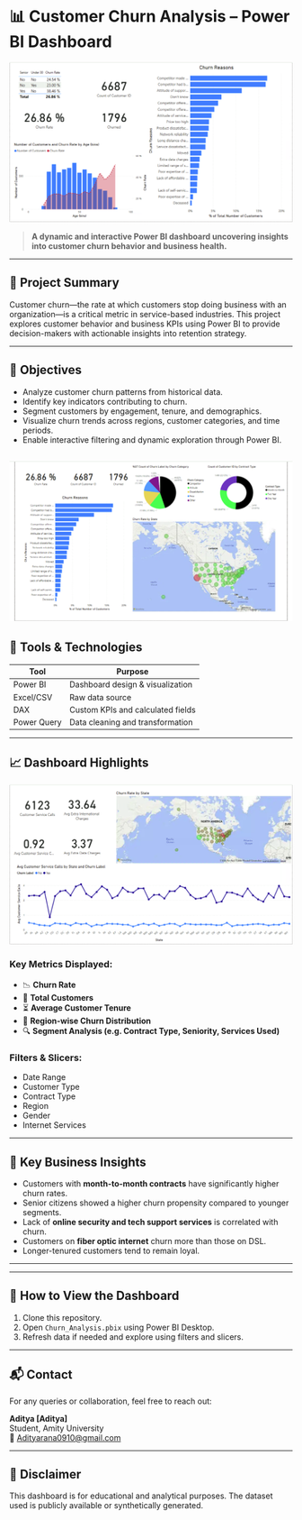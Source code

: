 # 📊 Customer Churn Analysis – Power BI Dashboard

![Churn Dashboard Overview](https://github.com/Adityaxrana/Customer-Churn-Analysis/blob/main/MEDIA/Churn.png)

> **A dynamic and interactive Power BI dashboard uncovering insights into customer churn behavior and business health.**

---

## 📌 Project Summary

Customer churn—the rate at which customers stop doing business with an organization—is a critical metric in service-based industries. This project explores customer behavior and business KPIs using Power BI to provide decision-makers with actionable insights into retention strategy.

---

## 🎯 Objectives

- Analyze customer churn patterns from historical data.
- Identify key indicators contributing to churn.
- Segment customers by engagement, tenure, and demographics.
- Visualize churn trends across regions, customer categories, and time periods.
- Enable interactive filtering and dynamic exploration through Power BI.

![Overview](https://github.com/Adityaxrana/Customer-Churn-Analysis/blob/main/MEDIA/Overview.png)
---

## 🧩 Tools & Technologies

| Tool       | Purpose                      |
|------------|------------------------------|
| Power BI   | Dashboard design & visualization |
| Excel/CSV  | Raw data source               |
| DAX        | Custom KPIs and calculated fields |
| Power Query | Data cleaning and transformation |

---

## 📈 Dashboard Highlights

![Churn Insight](https://github.com/Adityaxrana/Customer-Churn-Analysis/blob/main/MEDIA/Insights.png)

### Key Metrics Displayed:
- 📉 **Churn Rate**
- 👥 **Total Customers**
- ⏳ **Average Customer Tenure**
- 📍 **Region-wise Churn Distribution**
- 🔍 **Segment Analysis (e.g. Contract Type, Seniority, Services Used)**

### Filters & Slicers:
- Date Range
- Customer Type
- Contract Type
- Region
- Gender
- Internet Services

---

## 🧠 Key Business Insights

- Customers with **month-to-month contracts** have significantly higher churn rates.
- Senior citizens showed a higher churn propensity compared to younger segments.
- Lack of **online security and tech support services** is correlated with churn.
- Customers on **fiber optic internet** churn more than those on DSL.
- Longer-tenured customers tend to remain loyal.

---

---

## 🚀 How to View the Dashboard

1. Clone this repository.
2. Open `Churn_Analysis.pbix` using Power BI Desktop.
3. Refresh data if needed and explore using filters and slicers.

---

## 📬 Contact

For any queries or collaboration, feel free to reach out:

**Aditya [Aditya]**  
Student, Amity University  
📧 Adityarana0910@gmail.com  


---

## 📌 Disclaimer

This dashboard is for educational and analytical purposes. The dataset used is publicly available or synthetically generated.



